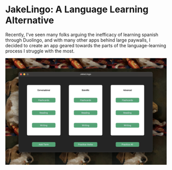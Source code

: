 # JakeLingo: A Language Learning Alternative
Recently, I've seen many folks arguing the inefficacy of learning spanish through Duolingo, and with many other apps behind large paywalls, I decided to create an app geared towards the parts of the language-learning process I struggle with the most.
<p align="center">
  <img src="images/app_layout.png" alt="Screenshot of the Application" />
</p>